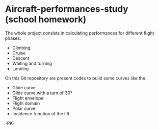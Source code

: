 # Aircraft-performances-study (school homework)

The whole project consists in calculating performances for different flight phases:
- Climbing
- Cruise
- Descent
- Waiting and turning
- Landing

On this Git repository are present codes to build some curves like the:
- Glide curve
- Glide curve with a turn of 30°
- Flight envelope
- Flight domain
- Polar curve
- Incidence function of the lift

-PK-
